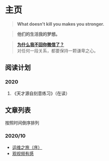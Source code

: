 # 主页

> **What doesn't kill you makes you stronger.**

> **他们的生活我的梦想。**

> [**为什么我不回你微信了？**](https://zhuanlan.zhihu.com/p/77330685)  
> 对任何一段关系，都要保持一颗谦卑之心。

## 阅读计划

### 2020

1. 《天才源自刻意练习》（在读）

## 文章列表
按照时间倒序排列

### 2020/10

- [运维之旅（序）](posts/2020/10/运维之旅（序）.md)
- [观视频有感](posts/2020/10/观视频有感.md)